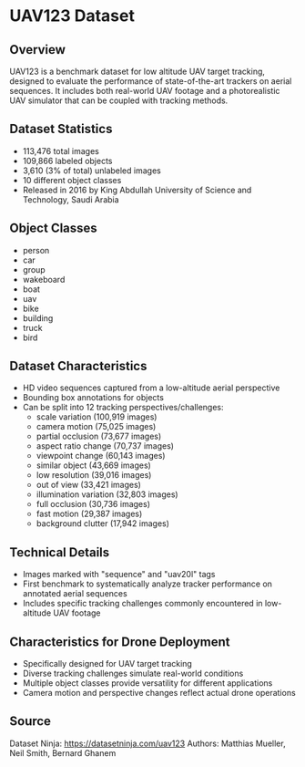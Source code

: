 # UAV123 Dataset

## Overview
UAV123 is a benchmark dataset for low altitude UAV target tracking, designed to evaluate the performance of state-of-the-art trackers on aerial sequences. It includes both real-world UAV footage and a photorealistic UAV simulator that can be coupled with tracking methods.

## Dataset Statistics
- 113,476 total images
- 109,866 labeled objects
- 3,610 (3% of total) unlabeled images
- 10 different object classes
- Released in 2016 by King Abdullah University of Science and Technology, Saudi Arabia

## Object Classes
- person
- car
- group
- wakeboard
- boat
- uav
- bike
- building
- truck
- bird

## Dataset Characteristics
- HD video sequences captured from a low-altitude aerial perspective
- Bounding box annotations for objects
- Can be split into 12 tracking perspectives/challenges:
  - scale variation (100,919 images)
  - camera motion (75,025 images)
  - partial occlusion (73,677 images)
  - aspect ratio change (70,737 images)
  - viewpoint change (60,143 images)
  - similar object (43,669 images)
  - low resolution (39,016 images)
  - out of view (33,421 images)
  - illumination variation (32,803 images)
  - full occlusion (30,736 images)
  - fast motion (29,387 images)
  - background clutter (17,942 images)

## Technical Details
- Images marked with "sequence" and "uav20l" tags
- First benchmark to systematically analyze tracker performance on annotated aerial sequences
- Includes specific tracking challenges commonly encountered in low-altitude UAV footage

## Characteristics for Drone Deployment
- Specifically designed for UAV target tracking
- Diverse tracking challenges simulate real-world conditions
- Multiple object classes provide versatility for different applications
- Camera motion and perspective changes reflect actual drone operations

## Source
Dataset Ninja: https://datasetninja.com/uav123
Authors: Matthias Mueller, Neil Smith, Bernard Ghanem

